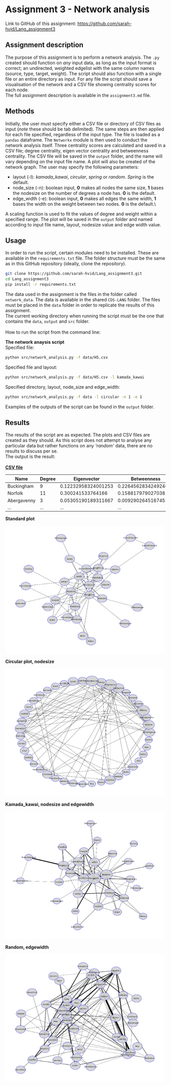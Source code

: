 # Assignment 3 - Network analysis
 
Link to GitHub of this assignment: https://github.com/sarah-hvid/Lang_assignment3

## Assignment description
The purpose of this assignment is to perform a network analysis. The ```.py``` created should function on _any_ input data, as long as the input format is correct; an undirected, weighted edgelist with the same column names (source, type, target, weight). The script should also function with a single file or an entire directory as input. For any file the script should save a visualisation of the network and a CSV file showing centrality scores for each node.\
The full assignment description is available in the ```assignment3.md``` file.

## Methods
Initially, the user must specify either a CSV file or directory of CSV files as input (*note* these should be tab delimited). The same steps are then applied for each file specified, regardless of the input type. The file is loaded as a ```pandas``` dataframe. The ```Networkx``` module is then used to conduct the network analysis itself. Three centrality scores are calculated and saved in a CSV file; degree centrality, eigen vector centrality and betweenness centrality. The CSV file will be saved in the ```output``` folder, and the name will vary depending on the input file name. A plot will also be created of the network graph. The user may specify the following parameters:
- layout (-l): *kamada_kawai*, *circular*, *spring* or *random*. *Spring* is the default.
- node_size (-n): boolean input, **0** makes all nodes the same size, **1** bases the nodesize on the number of degrees a node has. **0** is the default.
- edge_width (-e): boolean input, **0** makes all edges the same width, **1** bases the width on the weight between two nodes. **0** is the default.\

A scaling function is used to fit the values of degree and weight within a specified range. The plot will be saved in the ```output``` folder and named according to input file name, layout, nodesize value and edge width value. 

## Usage
In order to run the script, certain modules need to be installed. These are available in the ```requirements.txt``` file. The folder structure must be the same as in this GitHub repository (ideally, clone the repository).
```bash
git clone https://github.com/sarah-hvid/Lang_assignment3.git
cd Lang_assignment3
pip install -r requirements.txt
```
The data used in the assignment is the files in the folder called ```network_data```. The data is available in the shared ```CDS-LANG``` folder. The files must be placed in the ```data``` folder in order to replicate the results of this assignment.\
The current working directory when running the script must be the one that contains the ```data```, ```output``` and ```src``` folder.\
\
How to run the script from the command line: 

__The network anaysis script__\
Specified file:
```bash
python src/network_analysis.py -f data/H5.csv
```
Specified file and layout:
```bash
python src/network_analysis.py -f data/H5.csv -l kamada_kawai
```
Specified directory, layout, node_size and edge_width:
```bash
python src/network_analysis.py -f data -l circular -n 1 -e 1
```

Examples of the outputs of the script can be found in the ```output``` folder. 

## Results
The results of the script are as expected. The plots and CSV files are created as they should. As this script does not attempt to analyse any particular data but rather functions on any _'random'_ data, there are no results to discuss per se.\
The output is the result:\
\
[**CSV file**](/output/H8_network.csv)

| Name  | Degree | Eigenvector  | Betweenness |
| ------------- | ------------- | ------------- | ------------- |
| Buckingham  | 9  | 0.12232958324001253  | 0.2264562834249246  |
| Norfolk  | 11  | 0.300241533764166  | 0.15881797902703826 |
| Abergavenny  | 3  | 0.05305190189311667  | 0.009290264516745358 |
| ...  | ...  | ...  | ... |

**Standard plot**

<img src="/output/KJ_spring_0_0.png" width="500" height="400">

**Circular plot, nodesize**

<img src="/output/H8_circular_True_0.png" width="500" height="400">

**Kamada_kawai, nodesize and edgewidth**

<img src="/output/KJ_kamada_kawai_True_True.png" width="500" height="400">

**Random, edgewidth**

<img src="/output/H8_random_0_True.png" width="500" height="400">





